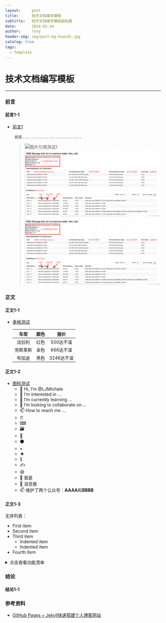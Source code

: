 ```yaml
---
layout:     post
title:      技术文档编写模板
subtitle:   技术文档编写模板副标题
date:       2024-01-24
author:     Tony
header-img: img/post-bg-kuaidi.jpg
catalog: true
tags:
  - Template
---
```



# 技术文档编写模板

---------------

###  前言

#### 前言1-1
- [前言1]()
  ```.text
   前言...........................
  ```
  >![图片引用测试1](https://cdn.mos.cms.futurecdn.net/RdxhPVv8fAyM6oHsRgF6dH-650-80.png) <br>
  >![图片引用测试333333](./imgs/0ae2bd887bc64e68b31ad50d42f2c628.png) <br>
  > <img src="./imgs/0ae2bd887bc64e68b31ad50d42f2c628.png">

### 正文

#### 正文1-1

- [表格测试]()

  |    车型    | 颜色  |   	报价    |
    |:--------:|:---------:|:--------:|
  |   法拉利    | 红色 |  500达不溜  |
  |   劳斯莱斯   | 金色 |  666达不溜  |
  |   布加迪    | 黑色 | 3246达不溜  |


#### 正文1-2

- [图标测试]()
  - 👋 Hi, I’m @LJMichale
  - 👀 I’m interested in ...
  - 🌱 I’m currently learning ...
  - 💞️ I’m looking to collaborate on ...
  - 📫 How to reach me ...
  - ⏰
  - ⌨
  - 🗃
  - 📝
  - ⚫
  - •
  - ★
  - §
  - ✍
  - 😅
  - 🔭 我是
  - 🌱 消息推
  - 📫 维护了两个公众号：**AAAA**和**BBBB**

#### 正文1-3

无序列表：
- First item
- Second item
- Third item
  - Indented item
  - Indented item
- Fourth item

<details><summary>点击查看功能清单</summary>

* 检查登录状态
* 获取登录账号的 wxid
* 获取消息类型

</details>

### 结论

#### 结论1-1







### 参考资料
- [GitHub Pages + Jekyll快速搭建个人博客网站](https://blog.csdn.net/alnawang/article/details/132044345)



